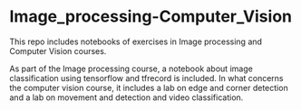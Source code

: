 # Image_processing-Computer_Vision
This repo includes notebooks of exercises in Image processing and Computer Vision courses. 

As part of the Image processing course, a notebook about image classification using tensorflow and tfrecord is included. 
In what concerns the computer vision course, it includes a lab on edge and corner detection and a lab on movement and detection
and video classification.
